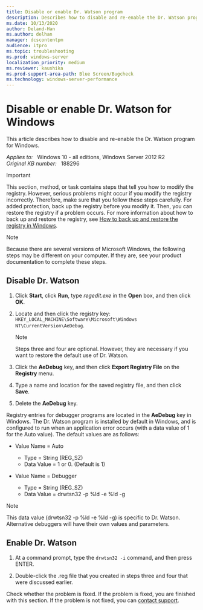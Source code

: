```yaml
---
title: Disable or enable Dr. Watson program
description: Describes how to disable and re-enable the Dr. Watson program for Windows.
ms.date: 10/13/2020
author: Deland-Han
ms.author: delhan
manager: dcscontentpm
audience: itpro
ms.topic: troubleshooting
ms.prod: windows-server
localization_priority: medium
ms.reviewer: kaushika
ms.prod-support-area-path: Blue Screen/Bugcheck
ms.technology: windows-server-performance
---
```

# Disable or enable Dr. Watson for Windows

This article describes how to disable and re-enable the Dr. Watson program for Windows.

_Applies to:_ &nbsp; Windows 10 - all editions, Windows Server 2012 R2  
_Original KB number:_ &nbsp; 188296

> [!IMPORTANT]
> This section, method, or task contains steps that tell you how to modify the registry. However, serious problems might occur if you modify the registry incorrectly. Therefore, make sure that you follow these steps carefully. For added protection, back up the registry before you modify it. Then, you can restore the registry if a problem occurs. For more information about how to back up and restore the registry, see [How to back up and restore the registry in Windows](https://support.microsoft.com/help/322756).

> [!NOTE]
> Because there are several versions of Microsoft Windows, the following steps may be different on your computer. If they are, see your product documentation to complete these steps.  

## Disable Dr. Watson

1. Click **Start**, click **Run**, type *regedit.exe* in the **Open** box, and then click **OK**.

2. Locate and then click the registry key: `HKEY_LOCAL_MACHINE\Software\Microsoft\Windows NT\CurrentVersion\AeDebug`.

    > [!NOTE]
    > Steps three and four are optional. However, they are necessary if you want to restore the default use of Dr. Watson.

3. Click the **AeDebug** key, and then click **Export Registry File** on the **Registry** menu.

4. Type a name and location for the saved registry file, and then click **Save**.

5. Delete the **AeDebug** key.

Registry entries for debugger programs are located in the **AeDebug** key in Windows. The Dr. Watson program is installed by default in Windows, and is configured to run when an application error occurs (with a data value of 1 for the Auto value). The default values are as follows:

- Value Name = Auto
  - Type = String (REG_SZ)
  - Data Value = 1 or 0. (Default is 1)

- Value Name = Debugger
  - Type = String (REG_SZ)
  - Data Value = drwtsn32 -p %ld -e %ld -g

> [!NOTE]
> This data value (drwtsn32 -p %ld -e %ld -g) is specific to Dr. Watson. Alternative debuggers will have their own values and parameters.

## Enable Dr. Watson

1. At a command prompt, type the `drwtsn32 -i` command, and then press ENTER.

2. Double-click the .reg file that you created in steps three and four that were discussed earlier.

Check whether the problem is fixed. If the problem is fixed, you are finished with this section. If the problem is not fixed, you can [contact support](https://support.microsoft.com/).
